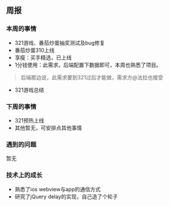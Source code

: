 ## 周报
### 本周的事情
- 321游戏、番茄炒蛋抽奖测试及bug修复
- 番茄炒蛋310上线
- 享瘦：买手精选，已上线
- 1分钱使用：此需求，后端配置下数据即可，本周也熟悉了项目。
> 后端那边说，此需求要到321过后才能做，需求方@法拉也接受

- 321游戏总结

### 下周的事情
- 321预热上线
- 其他暂无，可安排点其他事情

### 遇到的问题
暂无

### 技术上的成长
- 熟悉了ios webview与app的通信方式
- 研究了jQuery delay的实现，自己造了个轮子
